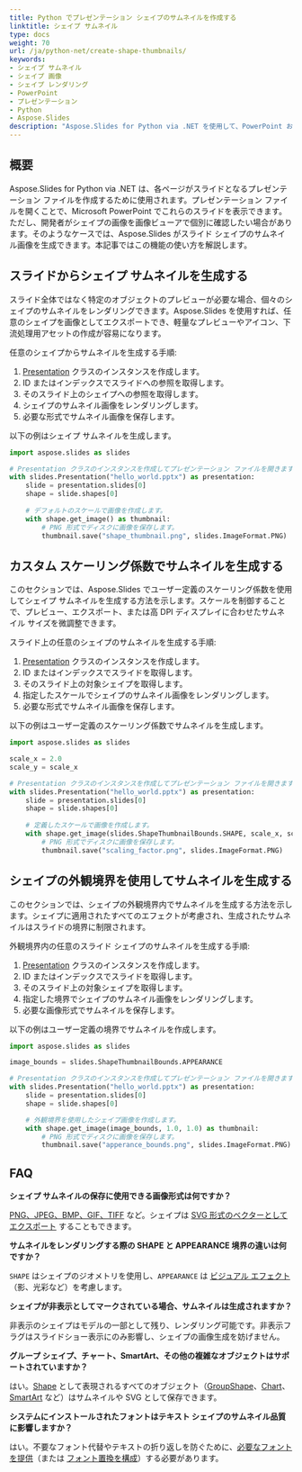 ```yaml
---
title: Python でプレゼンテーション シェイプのサムネイルを作成する
linktitle: シェイプ サムネイル
type: docs
weight: 70
url: /ja/python-net/create-shape-thumbnails/
keywords:
- シェイプ サムネイル
- シェイプ 画像
- シェイプ レンダリング
- PowerPoint
- プレゼンテーション
- Python
- Aspose.Slides
description: "Aspose.Slides for Python via .NET を使用して、PowerPoint および OpenDocument スライドから高品質なシェイプ サムネイルを生成し、プレゼンテーションのサムネイルを簡単に作成・エクスポートできます。"
---
```


## **概要**

Aspose.Slides for Python via .NET は、各ページがスライドとなるプレゼンテーション ファイルを作成するために使用されます。プレゼンテーション ファイルを開くことで、Microsoft PowerPoint でこれらのスライドを表示できます。ただし、開発者がシェイプの画像を画像ビューアで個別に確認したい場合があります。そのようなケースでは、Aspose.Slides がスライド シェイプのサムネイル画像を生成できます。本記事ではこの機能の使い方を解説します。

## **スライドからシェイプ サムネイルを生成する**

スライド全体ではなく特定のオブジェクトのプレビューが必要な場合、個々のシェイプのサムネイルをレンダリングできます。Aspose.Slides を使用すれば、任意のシェイプを画像としてエクスポートでき、軽量なプレビューやアイコン、下流処理用アセットの作成が容易になります。

任意のシェイプからサムネイルを生成する手順:

1. [Presentation](https://reference.aspose.com/slides/python-net/aspose.slides/presentation/) クラスのインスタンスを作成します。  
2. ID またはインデックスでスライドへの参照を取得します。  
3. そのスライド上のシェイプへの参照を取得します。  
4. シェイプのサムネイル画像をレンダリングします。  
5. 必要な形式でサムネイル画像を保存します。

以下の例はシェイプ サムネイルを生成します。

```py
import aspose.slides as slides

# Presentation クラスのインスタンスを作成してプレゼンテーション ファイルを開きます。
with slides.Presentation("hello_world.pptx") as presentation:
    slide = presentation.slides[0]
    shape = slide.shapes[0]
    
    # デフォルトのスケールで画像を作成します。
    with shape.get_image() as thumbnail:
        # PNG 形式でディスクに画像を保存します。
        thumbnail.save("shape_thumbnail.png", slides.ImageFormat.PNG)
```

## **カスタム スケーリング係数でサムネイルを生成する**

このセクションでは、Aspose.Slides でユーザー定義のスケーリング係数を使用してシェイプ サムネイルを生成する方法を示します。スケールを制御することで、プレビュー、エクスポート、または高 DPI ディスプレイに合わせたサムネイル サイズを微調整できます。

スライド上の任意のシェイプのサムネイルを生成する手順:

1. [Presentation](https://reference.aspose.com/slides/python-net/aspose.slides/presentation/) クラスのインスタンスを作成します。  
2. ID またはインデックスでスライドを取得します。  
3. そのスライド上の対象シェイプを取得します。  
4. 指定したスケールでシェイプのサムネイル画像をレンダリングします。  
5. 必要な形式でサムネイル画像を保存します。

以下の例はユーザー定義のスケーリング係数でサムネイルを生成します。

```py
import aspose.slides as slides

scale_x = 2.0
scale_y = scale_x

# Presentation クラスのインスタンスを作成してプレゼンテーション ファイルを開きます。
with slides.Presentation("hello_world.pptx") as presentation:
    slide = presentation.slides[0]
    shape = slide.shapes[0]
    
    # 定義したスケールで画像を作成します。
    with shape.get_image(slides.ShapeThumbnailBounds.SHAPE, scale_x, scale_y) as thumbnail:
        # PNG 形式でディスクに画像を保存します。
        thumbnail.save("scaling_factor.png", slides.ImageFormat.PNG)
```

## **シェイプの外観境界を使用してサムネイルを生成する**

このセクションでは、シェイプの外観境界内でサムネイルを生成する方法を示します。シェイプに適用されたすべてのエフェクトが考慮され、生成されたサムネイルはスライドの境界に制限されます。

外観境界内の任意のスライド シェイプのサムネイルを生成する手順:

1. [Presentation](https://reference.aspose.com/slides/python-net/aspose.slides/presentation/) クラスのインスタンスを作成します。  
2. ID またはインデックスでスライドを取得します。  
3. そのスライド上の対象シェイプを取得します。  
4. 指定した境界でシェイプのサムネイル画像をレンダリングします。  
5. 必要な画像形式でサムネイルを保存します。

以下の例はユーザー定義の境界でサムネイルを作成します。

```py
import aspose.slides as slides

image_bounds = slides.ShapeThumbnailBounds.APPEARANCE

# Presentation クラスのインスタンスを作成してプレゼンテーション ファイルを開きます。
with slides.Presentation("hello_world.pptx") as presentation:
    slide = presentation.slides[0]
    shape = slide.shapes[0]

    # 外観境界を使用したシェイプ画像を作成します。
    with shape.get_image(image_bounds, 1.0, 1.0) as thumbnail:
        # PNG 形式でディスクに画像を保存します。
        thumbnail.save("apperance_bounds.png", slides.ImageFormat.PNG)
```

## **FAQ**

**シェイプ サムネイルの保存に使用できる画像形式は何ですか？**

[PNG、JPEG、BMP、GIF、TIFF](https://reference.aspose.com/slides/python-net/aspose.slides/imageformat/) など。シェイプは [SVG 形式のベクターとしてエクスポート](https://reference.aspose.com/slides/python-net/aspose.slides/shape/write_as_svg/) することもできます。

**サムネイルをレンダリングする際の SHAPE と APPEARANCE 境界の違いは何ですか？**

`SHAPE` はシェイプのジオメトリを使用し、`APPEARANCE` は [ビジュアル エフェクト](/slides/ja/python-net/shape-effect/)（影、光彩など）を考慮します。

**シェイプが非表示としてマークされている場合、サムネイルは生成されますか？**

非表示のシェイプはモデルの一部として残り、レンダリング可能です。非表示フラグはスライドショー表示にのみ影響し、シェイプの画像生成を妨げません。

**グループ シェイプ、チャート、SmartArt、その他の複雑なオブジェクトはサポートされていますか？**

はい。[Shape](https://reference.aspose.com/slides/python-net/aspose.slides/shape/) として表現されるすべてのオブジェクト（[GroupShape](https://reference.aspose.com/slides/python-net/aspose.slides/groupshape/)、[Chart](https://reference.aspose.com/slides/python-net/aspose.slides.charts/chart/)、[SmartArt](https://reference.aspose.com/slides/python-net/aspose.slides.smartart/smartart/) など）はサムネイルや SVG として保存できます。

**システムにインストールされたフォントはテキスト シェイプのサムネイル品質に影響しますか？**

はい。不要なフォント代替やテキストの折り返しを防ぐために、[必要なフォントを提供](/slides/ja/python-net/custom-font/)（または [フォント置換を構成](/slides/ja/python-net/font-substitution/)）する必要があります。